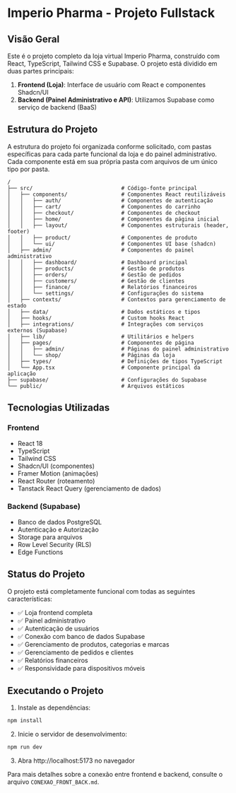 
# Imperio Pharma - Projeto Fullstack

## Visão Geral

Este é o projeto completo da loja virtual Imperio Pharma, construído com React, TypeScript, Tailwind CSS e Supabase. O projeto está dividido em duas partes principais:

1. **Frontend (Loja)**: Interface de usuário com React e componentes Shadcn/UI
2. **Backend (Painel Administrativo e API)**: Utilizamos Supabase como serviço de backend (BaaS)

## Estrutura do Projeto

A estrutura do projeto foi organizada conforme solicitado, com pastas específicas para cada parte funcional da loja e do painel administrativo. Cada componente está em sua própria pasta com arquivos de um único tipo por pasta.

```
/
├── src/                            # Código-fonte principal
│   ├── components/                 # Componentes React reutilizáveis
│   │   ├── auth/                   # Componentes de autenticação
│   │   ├── cart/                   # Componentes do carrinho
│   │   ├── checkout/               # Componentes de checkout
│   │   ├── home/                   # Componentes da página inicial
│   │   ├── layout/                 # Componentes estruturais (header, footer)
│   │   ├── product/                # Componentes de produto
│   │   └── ui/                     # Componentes UI base (shadcn)
│   ├── admin/                      # Componentes do painel administrativo
│   │   ├── dashboard/              # Dashboard principal
│   │   ├── products/               # Gestão de produtos
│   │   ├── orders/                 # Gestão de pedidos
│   │   ├── customers/              # Gestão de clientes
│   │   ├── finance/                # Relatórios financeiros
│   │   └── settings/               # Configurações do sistema
│   ├── contexts/                   # Contextos para gerenciamento de estado
│   ├── data/                       # Dados estáticos e tipos
│   ├── hooks/                      # Custom hooks React
│   ├── integrations/               # Integrações com serviços externos (Supabase)
│   ├── lib/                        # Utilitários e helpers
│   ├── pages/                      # Componentes de página
│   │   ├── admin/                  # Páginas do painel administrativo
│   │   └── shop/                   # Páginas da loja
│   ├── types/                      # Definições de tipos TypeScript
│   └── App.tsx                     # Componente principal da aplicação
├── supabase/                       # Configurações do Supabase
└── public/                         # Arquivos estáticos
```

## Tecnologias Utilizadas

### Frontend
- React 18
- TypeScript
- Tailwind CSS
- Shadcn/UI (componentes)
- Framer Motion (animações)
- React Router (roteamento)
- Tanstack React Query (gerenciamento de dados)

### Backend (Supabase)
- Banco de dados PostgreSQL
- Autenticação e Autorização
- Storage para arquivos
- Row Level Security (RLS)
- Edge Functions

## Status do Projeto

O projeto está completamente funcional com todas as seguintes características:

- ✅ Loja frontend completa
- ✅ Painel administrativo
- ✅ Autenticação de usuários
- ✅ Conexão com banco de dados Supabase
- ✅ Gerenciamento de produtos, categorias e marcas
- ✅ Gerenciamento de pedidos e clientes
- ✅ Relatórios financeiros
- ✅ Responsividade para dispositivos móveis

## Executando o Projeto

1. Instale as dependências:
```bash
npm install
```

2. Inicie o servidor de desenvolvimento:
```bash
npm run dev
```

3. Abra http://localhost:5173 no navegador

Para mais detalhes sobre a conexão entre frontend e backend, consulte o arquivo `CONEXAO_FRONT_BACK.md`.
